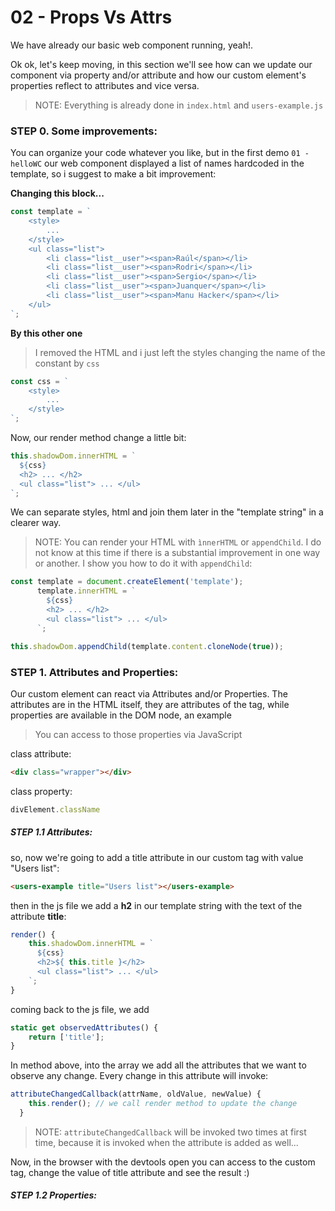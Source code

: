 # 02 - Props Vs Attrs

We have already our basic web component running, yeah!.

Ok ok, let's keep moving, in this section we'll see how can we update our component via property and/or attribute and how our custom element's properties reflect to attributes and vice versa.

> NOTE: Everything is already done in ``` index.html ``` and ``` users-example.js ```

### STEP 0. Some improvements:
You can organize your code whatever you like, but in the first demo ``` 01 - helloWC ``` our web component displayed a list of names hardcoded in the template, so i suggest to make a bit improvement:

**Changing this block...**
```javascript
const template = `
    <style>
        ...
    </style>
    <ul class="list">
        <li class="list__user"><span>Raúl</span></li>
        <li class="list__user"><span>Rodri</span></li>
        <li class="list__user"><span>Sergio</span></li>
        <li class="list__user"><span>Juanquer</span></li>
        <li class="list__user"><span>Manu Hacker</span></li>
    </ul>
`;
```

**By this other one**
 
> I removed the HTML and i just left the styles changing the name of the constant by ````css````
```javascript
const css = `
    <style>
        ...
    </style>
`;
```

Now, our render method change a little bit:

```javascript
this.shadowDom.innerHTML = `
  ${css}
  <h2> ... </h2>
  <ul class="list"> ... </ul>
`;
```
We can separate styles, html and join them later in the "template string" in a clearer way.

> NOTE: You can render your HTML with ``ìnnerHTML`` or ```appendChild```.
I do not know at this time if there is a substantial improvement in one way or another. I show you how to do it with ```appendChild```: 

```javascript
const template = document.createElement('template');
      template.innerHTML = `
        ${css}
        <h2> ... </h2>
        <ul class="list"> ... </ul>
      `;

this.shadowDom.appendChild(template.content.cloneNode(true));
```

### STEP 1. Attributes and Properties:
Our custom element can react via Attributes and/or Properties.
The attributes are in the HTML itself, they are attributes of the tag, while properties are available in the DOM node, an example
> You can access to those properties via JavaScript

class attribute:
```html
<div class="wrapper"></div>
```
class property:
```javascript
divElement.className
```

##### STEP 1.1 Attributes:
so, now we're going to add a title attribute in our custom tag with value "Users list":
```html
<users-example title="Users list"></users-example>
```
then in the js file we add a **h2** in our template string with the text of the attribute **title**:
```javascript
render() {
    this.shadowDom.innerHTML = `
      ${css}
      <h2>${ this.title }</h2>
      <ul class="list"> ... </ul>
    `;
}
```


coming back to the js file, we add
```javascript
static get observedAttributes() {
    return ['title'];
}
```
In method above, into the array we add all the attributes that we want to observe any change.
Every change in this attribute will invoke:
```javascript
attributeChangedCallback(attrName, oldValue, newValue) {
    this.render(); // we call render method to update the change
  }
```
> NOTE: ```attributeChangedCallback``` will be invoked two times at first time, because it is invoked when the attribute is added as well...

Now, in the browser with the devtools open you can access to the custom tag, change the value of title attribute and see the result :)

##### STEP 1.2 Properties:
